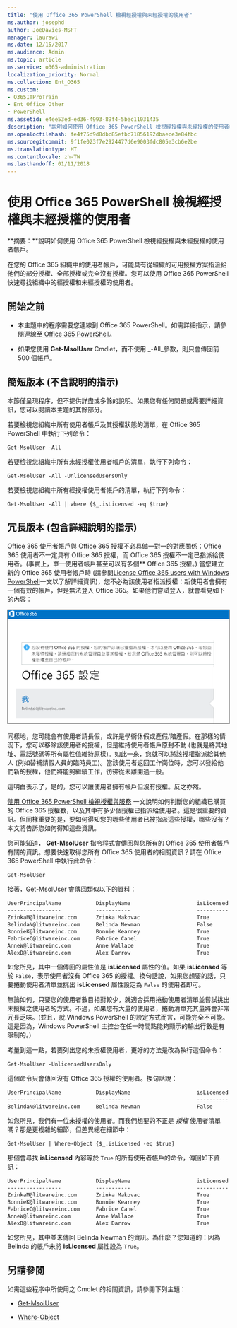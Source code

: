 ```yaml
---
title: "使用 Office 365 PowerShell 檢視經授權與未經授權的使用者"
ms.author: josephd
author: JoeDavies-MSFT
manager: laurawi
ms.date: 12/15/2017
ms.audience: Admin
ms.topic: article
ms.service: o365-administration
localization_priority: Normal
ms.collection: Ent_O365
ms.custom:
- O365ITProTrain
- Ent_Office_Other
- PowerShell
ms.assetid: e4ee53ed-ed36-4993-89f4-5bec11031435
description: "說明如何使用 Office 365 PowerShell 檢視經授權與未經授權的使用者帳戶。"
ms.openlocfilehash: fe4f75d9d8dbc85efbc71856192dbaece3e84fbc
ms.sourcegitcommit: 9f1fe023f7e2924477d6e9003fdc805e3cb6e2be
ms.translationtype: HT
ms.contentlocale: zh-TW
ms.lasthandoff: 01/11/2018
---
```

# <a name="view-licensed-and-unlicensed-users-with-office-365-powershell"></a>使用 Office 365 PowerShell 檢視經授權與未經授權的使用者

**摘要：**說明如何使用 Office 365 PowerShell 檢視經授權與未經授權的使用者帳戶。
  
在您的 Office 365 組織中的使用者帳戶，可能具有從組織的可用授權方案指派給他們的部分授權、全部授權或完全沒有授權。您可以使用 Office 365 PowerShell 快速尋找組織中的經授權和未經授權的使用者。
  
## <a name="before-you-begin"></a>開始之前

- 本主題中的程序需要您連線到 Office 365 PowerShell。如需詳細指示，請參閱[連線至 Office 365 PowerShell](connect-to-office-365-powershell.md)。
    
- 如果您使用 **Get-MsolUser** Cmdlet，而不使用 _-All_參數，則只會傳回前 500 個帳戶。
    
## <a name="the-short-version-instructions-without-explanations"></a>簡短版本 (不含說明的指示)

本節僅呈現程序，但不提供詳盡或多餘的說明。如果您有任何問題或需要詳細資訊，您可以閱讀本主題的其餘部分。
  
若要檢視您組織中所有使用者帳戶及其授權狀態的清單，在 Office 365 PowerShell 中執行下列命令：
  
```
Get-MsolUser -All
```

若要檢視您組織中所有未經授權使用者帳戶的清單，執行下列命令：
  
```
Get-MsolUser -All -UnlicensedUsersOnly
```

若要檢視您組織中所有經授權使用者帳戶的清單，執行下列命令：
  
```
Get-MsolUser -All | where {$_.isLicensed -eq $true}
```

## <a name="the-long-version-instructions-with-detailed-explanations"></a>冗長版本 (包含詳細說明的指示)

Office 365 使用者帳戶與 Office 365 授權不必具備一對一的對應關係：Office 365 使用者不一定具有 Office 365 授權，而 Office 365 授權不一定已指派給使用者。(事實上，單一使用者帳戶甚至可以有多個** Office 365 授權。) 當您建立新的 Office 365 使用者帳戶時 (請參閱[License Office 365 users with Windows PowerShell]((http://technet.microsoft.com/library/0ab9fcac-e5ea-4b5b-b72c-8c92c55565ac.aspx))一文以了解詳細資訊)，您不必為該使用者指派授權：新使用者會擁有一個有效的帳戶，但是無法登入 Office 365。如果他們嘗試登入，就會看見如下的內容：
  
![沒有有效 Office 365 授權的使用者。](images/o365_powershell_no_license.png)
  
同樣地，您可能會有使用者請長假，或許是學術休假或產假/陪產假。在那樣的情況下，您可以移除該使用者的授權，但是維持使用者帳戶原封不動 (也就是將其地址、電話號碼等所有屬性值維持原樣)。如此一來，您就可以將該授權指派給其他人 (例如替補請假人員的臨時員工)。當該使用者返回工作崗位時，您可以發給他們新的授權，他們將能夠繼續工作，彷彿從未離開過一般。
  
這明白表示了，是的，您可以讓使用者擁有帳戶但沒有授權。反之亦然。
  
[使用 Office 365 PowerShell 檢視授權與服務](view-licenses-and-services-with-office-365-powershell.md) 一文說明如何判斷您的組織已購買的 Office 365 授權數，以及其中有多少個授權已指派給使用者。這是很重要的資訊。但同樣重要的是，要如何得知您的哪些使用者已被指派這些授權，哪些沒有？本文將告訴您如何得知這些資訊。
  
您可能知道， **Get-MsolUser** 指令程式會傳回與您所有的 Office 365 使用者帳戶有關的資訊。想要快速取得您所有 Office 365 使用者的相關資訊？請在 Office 365 PowerShell 中執行此命令：
  
```
Get-MsolUser
```

接著，Get-MsolUser 會傳回類似以下的資料：
  
```
UserPrincipalName           DisplayName                     isLicensed
-----------------           -----------                     ----------
ZrinkaM@litwareinc.com      Zrinka Makovac                  True
BelindaN@litwareinc.com     Belinda Newman                  False
BonnieK@litwareinc.com      Bonnie Kearney                  True
FabriceC@litwareinc.com     Fabrice Canel                   True
AnneW@litwareinc.com        Anne Wallace                    True
AlexD@litwareinc.com        Alex Darrow                     True
```

如您所見，其中一個傳回的屬性值是 **isLicensed** 屬性的值。如果 **isLicensed** 等於 `False`，表示使用者沒有 Office 365 的授權。換句話說，如果您想要的話，只要捲動使用者清單並挑出 **isLicensed** 屬性設定為 `False` 的使用者即可。
  
無論如何，只要您的使用者數目相對較少，就適合採用捲動使用者清單並嘗試挑出未授權之使用者的方式。不過，如果您有大量的使用者，捲動清單充其量將會非常冗長乏味。(並且，就 Windows PowerShell 的設定方式而言，可能完全不可能。這是因為，Windows PowerShell 主控台在任一時間點能夠顯示的輸出行數是有限制的。)
  
考量到這一點，若要列出您的未授權使用者，更好的方法是改為執行這個命令：
  
```
Get-MsolUser -UnlicensedUsersOnly
```

這個命令只會傳回沒有 Office 365 授權的使用者。換句話說：
  
```
UserPrincipalName           DisplayName                     isLicensed
-----------------           -----------                     ----------
BelindaN@litwareinc.com     Belinda Newman                  False
```

如您所見，我們有一位未授權的使用者。而我們想要的不正是 *授權*  使用者清單嗎？那是更複雜的細節，但差異總在細節中：
  
```
Get-MsolUser | Where-Object {$_.isLicensed -eq $true}
```

那個會尋找 **isLicensed** 內容等於 `True` 的所有使用者帳戶的命令，傳回如下資訊：
  
```
UserPrincipalName           DisplayName                     isLicensed
-----------------           -----------                     ----------
ZrinkaM@litwareinc.com      Zrinka Makovac                  True
BonnieK@litwareinc.com      Bonnie Kearney                  True
FabriceC@litwareinc.com     Fabrice Canel                   True
AnneW@litwareinc.com        Anne Wallace                    True
AlexD@litwareinc.com        Alex Darrow                     True
```

如您所見，其中並未傳回 Belinda Newman 的資訊。為什麼？您知道的：因為 Belinda 的帳戶未將 **isLicensed** 屬性設為 `True`。
  
## <a name="see-also"></a>另請參閱
<a name="SeeAlso"> </a>

如需這些程序中所使用之 Cmdlet 的相關資訊，請參閱下列主題：
  
- [Get-MsolUser](https://go.microsoft.com/fwlink/p/?LinkId=691547)
    
- [Where-Object](https://go.microsoft.com/fwlink/p/?LinkId=113423)
    

